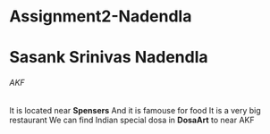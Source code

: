 # Assignment2-Nadendla
# Sasank Srinivas Nadendla
###### AKF
It is located near **Spensers**
And it is famouse for food
It is a very big restaurant
We can find Indian special dosa in **DosaArt** to near AKF

